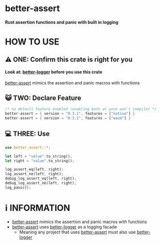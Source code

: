 # better-assert
#### Rust assertion functions and panic with built in logging
# HOW TO USE
## ⚠️ ONE: Confirm this crate is right for you
#### Look at: [better-logger](https://crates.io/crates/better-logger) before you use this crate
[better-assert](https://crates.io/crates/better-assert) mimics the assertion and panic macros with functions
## 😺 TWO: Declare Feature
```rust
/* no default feature enabled (enabling both at once won't compile) */
better-assert = { version = "0.3.1", features = ["native"] }
better-assert = { version = "0.3.1", features = ["wasm"] }
```
## 💻 THREE: Use
```rust
use better_assert::*;

let left = "value".to_string();
let right = "value".to_string(); 

log_assert_eq(left, right);
log_assert_ne(left, right);
debug_log_assert_eq(left, right);
debug_log_assert_ne(left, right);
log_panic();
```
# ℹ️ INFORMATION
- [better-assert](https://crates.io/crates/better-assert) mimics the assertion and panic macros with functions
- [better-assert](https://crates.io/crates/better-assert) uses [better-logger](https://crates.io/crates/better-logger) as a logging facade
  - Meaning any project that uses [better-assert](https://crates.io/crates/better-assert) must also use [better-logger](https://crates.io/crates/better-logger)  
